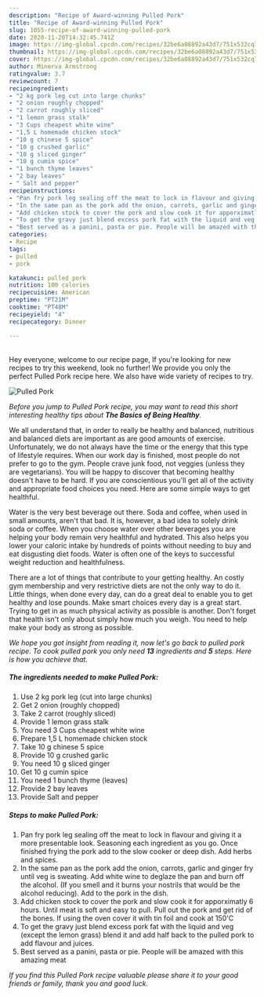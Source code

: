 ```yaml
---
description: "Recipe of Award-winning Pulled Pork"
title: "Recipe of Award-winning Pulled Pork"
slug: 1055-recipe-of-award-winning-pulled-pork
date: 2020-11-20T14:32:45.741Z
image: https://img-global.cpcdn.com/recipes/32be6a08892a43d7/751x532cq70/pulled-pork-recipe-main-photo.jpg
thumbnail: https://img-global.cpcdn.com/recipes/32be6a08892a43d7/751x532cq70/pulled-pork-recipe-main-photo.jpg
cover: https://img-global.cpcdn.com/recipes/32be6a08892a43d7/751x532cq70/pulled-pork-recipe-main-photo.jpg
author: Minerva Armstrong
ratingvalue: 3.7
reviewcount: 7
recipeingredient:
- "2 kg pork leg cut into large chunks"
- "2 onion roughly chopped"
- "2 carrot roughly sliced"
- "1 lemon grass stalk"
- "3 Cups cheapest white wine"
- "1,5 L homemade chicken stock"
- "10 g chinese 5 spice"
- "10 g crushed garlic"
- "10 g sliced ginger"
- "10 g cumin spice"
- "1 bunch thyme leaves"
- "2 bay leaves"
- " Salt and pepper"
recipeinstructions:
- "Pan fry pork leg sealing off the meat to lock in flavour and giving it a more presentable look. Seasoning each ingredient as you go. Once finished frying the pork add to the slow cooker or deep dish. Add herbs and spices."
- "In the same pan as the pork add the onion, carrots, garlic and ginger fry until veg is sweating. Add white wine to deglaze the pan and burn off the alcohol. (If you smell and it burns your nostrils that would be the alcohol reducing). Add to the pork in the dish."
- "Add chicken stock to cover the pork and slow cook it for apporximatly 6 hours. Until meat is soft and easy to pull. Pull out the pork and get rid of the bones. If using the oven cover it with tin foil and cook at 150&#39;C"
- "To get the gravy just blend excess pork fat with the liquid and veg (except the lemon grass) blend it and add half back to the pulled pork to add flavour and juices."
- "Best served as a panini, pasta or pie. People will be amazed with this amazing meat"
categories:
- Recipe
tags:
- pulled
- pork

katakunci: pulled pork 
nutrition: 100 calories
recipecuisine: American
preptime: "PT21M"
cooktime: "PT48M"
recipeyield: "4"
recipecategory: Dinner

---
```

<br>
Hey everyone, welcome to our recipe page, If you're looking for new recipes to try this weekend, look no further! We provide you only the perfect Pulled Pork recipe here. We also have wide variety of recipes to try.
<br>


![Pulled Pork](https://img-global.cpcdn.com/recipes/32be6a08892a43d7/751x532cq70/pulled-pork-recipe-main-photo.jpg)

<i>Before you jump to Pulled Pork recipe, you may want to read this short interesting healthy tips about <strong>The Basics of Being Healthy</strong>.</i>

We all understand that, in order to really be healthy and balanced, nutritious and balanced diets are important as are good amounts of exercise. Unfortunately, we do not always have the time or the energy that this type of lifestyle requires. When our work day is finished, most people do not prefer to go to the gym. People crave junk food, not veggies (unless they are vegetarians). You will be happy to discover that becoming healthy doesn't have to be hard. If you are conscientious you'll get all of the activity and appropriate food choices you need. Here are some simple ways to get healthful.

Water is the very best beverage out there. Soda and coffee, when used in small amounts, aren't that bad. It is, however, a bad idea to solely drink soda or coffee. When you choose water over other beverages you are helping your body remain very healthful and hydrated. This also helps you lower your caloric intake by hundreds of points without needing to buy and eat disgusting diet foods. Water is often one of the keys to successful weight reduction and healthfulness.

There are a lot of things that contribute to your getting healthy. An costly gym membership and very restrictive diets are not the only way to do it. Little things, when done every day, can do a great deal to enable you to get healthy and lose pounds. Make smart choices every day is a great start. Trying to get in as much physical activity as possible is another. Don't forget that health isn't only about simply how much you weigh. You need to help make your body as strong as possible. 


<i>We hope you got insight from reading it, now let's go back to pulled pork recipe. To cook pulled pork you only need <strong>13</strong> ingredients and <strong>5</strong> steps. Here is how you achieve that.
</i>

##### The ingredients needed to make Pulled Pork:

1. Use 2 kg pork leg (cut into large chunks)
1. Get 2 onion (roughly chopped)
1. Take 2 carrot (roughly sliced)
1. Provide 1 lemon grass stalk
1. You need 3 Cups cheapest white wine
1. Prepare 1,5 L homemade chicken stock
1. Take 10 g chinese 5 spice
1. Provide 10 g crushed garlic
1. You need 10 g sliced ginger
1. Get 10 g cumin spice
1. You need 1 bunch thyme (leaves)
1. Provide 2 bay leaves
1. Provide  Salt and pepper


##### Steps to make Pulled Pork:

1. Pan fry pork leg sealing off the meat to lock in flavour and giving it a more presentable look. Seasoning each ingredient as you go. Once finished frying the pork add to the slow cooker or deep dish. Add herbs and spices.
1. In the same pan as the pork add the onion, carrots, garlic and ginger fry until veg is sweating. Add white wine to deglaze the pan and burn off the alcohol. (If you smell and it burns your nostrils that would be the alcohol reducing). Add to the pork in the dish.
1. Add chicken stock to cover the pork and slow cook it for apporximatly 6 hours. Until meat is soft and easy to pull. Pull out the pork and get rid of the bones. If using the oven cover it with tin foil and cook at 150&#39;C
1. To get the gravy just blend excess pork fat with the liquid and veg (except the lemon grass) blend it and add half back to the pulled pork to add flavour and juices.
1. Best served as a panini, pasta or pie. People will be amazed with this amazing meat


<i>If you find this Pulled Pork recipe valuable please share it to your good friends or family, thank you and good luck.</i>
